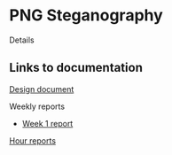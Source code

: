 # PNG Steganography

Details

## Links to documentation

[Design document](./docs/design.md)

Weekly reports

- [Week 1 report](./docs/week-1-report.md)

[Hour reports](./docs/hours.md)
